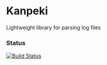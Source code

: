# Kanpeki
Lightweight library for parsing log files

### Status
[![Build Status](https://travis-ci.org/HenriqueMCastro/kanpeki.png)](https://travis-ci.org/HenriqueMCastro/kanpeki)

